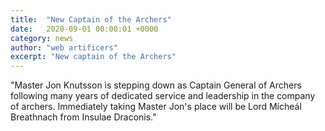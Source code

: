 ```yaml
---
title:  "New Captain of the Archers"
date:   2020-09-01 00:00:01 +0000
category: news
author: "web artificers"
excerpt: "New captain of the Archers"
---
```


"Master Jon Knutsson is stepping down as Captain General of Archers
following many years of dedicated service and leadership in the company of
archers. Immediately taking Master Jon's place will be Lord Mícheál
Breathnach from Insulae Draconis."
